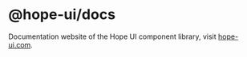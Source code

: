 # @hope-ui/docs

Documentation website of the Hope UI component library, visit [hope-ui.com](https://hope-ui.com/).
